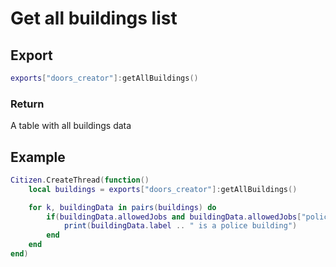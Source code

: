 # Get all buildings list

## Export

```lua
exports["doors_creator"]:getAllBuildings()
```

### Return

A table with all buildings data

## Example

```lua
Citizen.CreateThread(function() 
    local buildings = exports["doors_creator"]:getAllBuildings()

    for k, buildingData in pairs(buildings) do            
        if(buildingData.allowedJobs and buildingData.allowedJobs["police"]) then
            print(buildingData.label .. " is a police building")
        end
    end
end)
```
